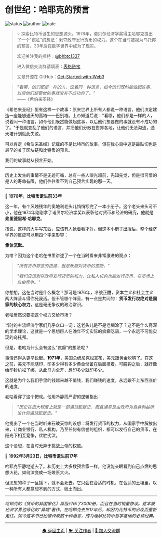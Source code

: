 # 创世纪：哈耶克的预言

![status](https://img.shields.io/badge/状态-已完成-success)
![author](https://img.shields.io/badge/作者-beihaili-blue)
![date](https://img.shields.io/badge/日期-2025--07%20block%20904975-orange)

> 💡 探索比特币诞生的思想源头。1976年，诺贝尔经济学奖得主哈耶克提出了一个"疯狂"的想法：剥夺政府发行货币的权力。这个在当时被视为乌托邦的预言，33年后在数字世界中成为了现实。
> 
> 欢迎关注我的推特：[@bhbtc1337](https://twitter.com/bhbtc1337)
> 
> 进入微信交流群请填表：[表格链接](https://forms.gle/QMBwL6LwZyQew1tX8)
> 
> 文章开源在 GitHub：[Get-Started-with-Web3](https://github.com/beihaili/Get-Started-with-Web3)
> 

> *"看哪，他们都是一样的人，说着同一种语言，如今他们既然能做起这事，以后他们想要做的事就没有不成功的了。"*  
> ——《希伯来圣经》

《希伯来圣经》里有这样一个故事：原来世界上所有人都说一种语言，他们决定建造一座能够通天的高塔——巴别塔。上帝知道后说："看哪，他们都是一样的人，说着同一种语言，如今他们既然能做起这事，以后他们想要做的事就没有不成功的了。"于是就变乱了他们的语言，并把他们分散在世界各地，让他们无法沟通，通天塔计划就此失败。

可以肯定《希伯来圣经》记载的不是比特币的故事，但在我心目中这是最贴切也是最早的关于区块链和比特币的预言。

我们的故事就从预言开始。

---

历史上发生的事情不是无迹可循，总有一些人眼光超前，先知先觉，但是很可惜的是人的寿命有限，他们往往看不到自己预言实现的那一天。

---

**📅 1976年，比特币诞生前33年**

这一年，有个风烛残年的奥地利老头儿悄悄写完了一本小册子。这个老头来头可不小，他在1974年刚刚拿了诺贝尔经济学奖以表彰他对货币和经济的研究，他就是**弗里德里希·哈耶克**。

按说，这样的大牛写东西，应该有人抢着看才对。但这本小册子出版后，整个经济学界的反应可以用四个字来形容：

**集体沉默。**

为啥？因为这个老哈在书里讲述了一个在当时看来非常激进的观点：

> *"所有货币罪恶的根源，就是政府对货币的垄断。"*
> 
> *"我们应该剥夺政府发行货币的权力，让私人机构也能发行货币，在市场上自由竞争。"*

你想想，这在当时是什么概念？那可是1976年，冷战正酣，资本主义和社会主义两大阵营斗得你死我活。但不管哪个阵营，有一点是共同的：**货币发行权绝对是国家的核心权力**，这是毫无争议的政治常识。

老哈居然说要把这个权力交给市场？

当时的主流经济学家们几乎众口一词：这老头儿是不是老糊涂了？这不是什么高深的学术理论，这就是一个思想巨人在晚年不切实际的疯癫呓语，一个永远不可能实现的乌托邦。

但是，老哈为什么会有这么"疯癫"的想法呢？

事情还得从更早说起。**1971年**，美国总统尼克松宣布，美元跟黄金脱钩了。在这之前，美元不能瞎印，印多少得有多少黄金储备在后面撑着。可脱钩之后，就好像给印钞机松了绑，从此马力全开，想印多少就印多少。

这就是为什么我们手里的钱越来越不值钱，我们赚钱的速度，永远跟不上东西涨价的速度。

老哈看穿了这个把戏。他用冷静而严密的逻辑指出：

> *"历史在很大程度上就是一部通货膨胀史，而且通常是由政府为自身利益所设计的通货膨胀史。"*

他提出了一个在当时听来石破天惊的设想：将发行货币的权力，从国家手中解放出来，让商业银行、私人机构，乃至任何有信誉的组织，都可以发行自己的货币，在阳光下相互竞争，优胜劣汰。

这个设想，在当时无异于挑战上帝的权威。

**📅 1992年3月23日，比特币诞生前17年**

哈耶克平静地逝去了。和历史上大多数预言家一样，他没能亲眼看到自己点燃的思想火花，如何演变成一场燎原大火。

但思想的种子一旦播下，就不会死去。它只会在合适的时机，在合适的土壤里，以一种所有人都意想不到的方式，破土而出。

---

*哈耶克的《货币的非国家化》原版只印了3000册，而且在当时销量惨淡。这本被经济学界边缘化的"异端"著作，在哈耶克去世17年后，却因为比特币的出现而重新走红。如今这本书已经被译成数十种语言，成为理解比特币哲学基础的必读经典。*

---

<div align="center">
<a href="https://github.com/beihaili/Get-Started-with-Web3">🏠 返回主页</a> | 
<a href="https://twitter.com/bhbtc1337">🐦 关注作者</a> | 
<a href="https://forms.gle/QMBwL6LwZyQew1tX8">📝 加入交流群</a>
</div>
